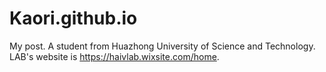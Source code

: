 # Kaori.github.io
My post. A student from Huazhong University of Science and Technology. LAB's website is https://haivlab.wixsite.com/home.
